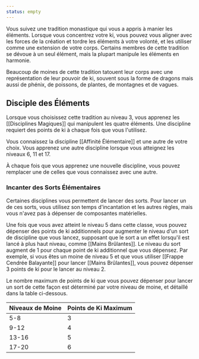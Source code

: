 ```yaml
---
status: empty
---
```

Vous suivez une tradition monastique qui vous a appris à manier les éléments. Lorsque vous concentrez votre ki, vous pouvez vous aligner avec les forces de la création et tordre les éléments à votre volonté, et les utiliser comme une extension de votre corps. Certains membres de cette tradition se dévoue à un seul élément, mais la plupart manipule les éléments en harmonie.

Beaucoup de moines de cette tradition tatouent leur corps avec une représentation de leur pouvoir de ki, souvent sous la forme de dragons mais aussi de phénix, de poissons, de plantes, de montagnes et de vagues.

## Disciple des Éléments

Lorsque vous choisissez cette tradition au niveau 3, vous apprenez les [[Disciplines Magiques]] qui manipulent les quatre éléments. Une discipline requiert des points de ki à chaque fois que vous l'utilisez.

Vous connaissez la discipline [[Affinité Élémentaire]] et une autre de votre choix. Vous apprenez une autre discipline lorsque vous atteignez les niveaux 6, 11 et 17.

À chaque fois que vous apprenez une nouvelle discipline, vous pouvez remplacer une de celles que vous connaissez avec une autre.

### Incanter des Sorts Élémentaires

Certaines disciplines vous permettent de lancer des sorts. Pour lancer un de ces sorts, vous utilisez son temps d'incantation et les autres règles, mais vous n'avez pas à dépenser de composantes matérielles.

Une fois que vous avez atteint le niveau 5 dans cette classe, vous pouvez dépenser des points de ki additionnels pour augmenter le niveau d'un sort de discipline que vous lancez, supposant que le sort a un effet lorsqu'il est lancé à plus haut niveau, comme [[Mains Brûlantes]]. Le niveau du sort augment de 1 pour chaque point de ki additionnel que vous dépensez. Par exemple, si vous êtes un moine de niveau 5 et que vous utiliser [[Frappe Cendrée Balayante]] pour lancer [[Mains Brûlantes]], vous pouvez dépenser 3 points de ki pour le lancer au niveau 2.

Le nombre maximum de points de ki que vous pouvez dépenser pour lancer un sort de cette façon est déterminé par votre niveau de moine, et détaillé dans la table ci-dessous.

| Niveaux de Moine | Points de Ki Maximum |
| ---------------- | -------------------- |
| 5-8              | 3                    |
| 9-12             | 4                    |
| 13-16            | 5                    |
| 17-20            | 6                     |